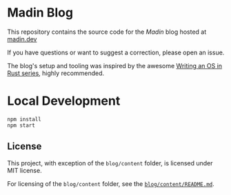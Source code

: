 # Madin Blog

This repository contains the source code for the _Madin_ blog hosted at [madin.dev](https://madin.dev)

If you have questions or want to suggest a correction, please open an issue.

The blog's setup and tooling was inspired by the awesome [Writing an OS in Rust series](https://github.com/phil-opp/blog_os), highly recommended.

# Local Development

```
npm install
npm start
```

## License

This project, with exception of the `blog/content` folder, is licensed under MIT license.

For licensing of the `blog/content` folder, see the [`blog/content/README.md`](blog/content/README.md).
